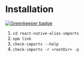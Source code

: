 # Installation

[![Greenkeeper badge](https://badges.greenkeeper.io/khaledosman/react-native-alias-imports.svg)](https://greenkeeper.io/)

1. ```cd react-native-alias-imports```
1. ```npm link```
1. ```check-imports --help```
1. ```check-imports -r <rootDir> -p```